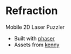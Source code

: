 Refraction
==========

Mobile 2D Laser Puzzler
- Built with [phaser](http://phaser.io/)
- Assets from [kenny](http://www.kenny.nl/)
